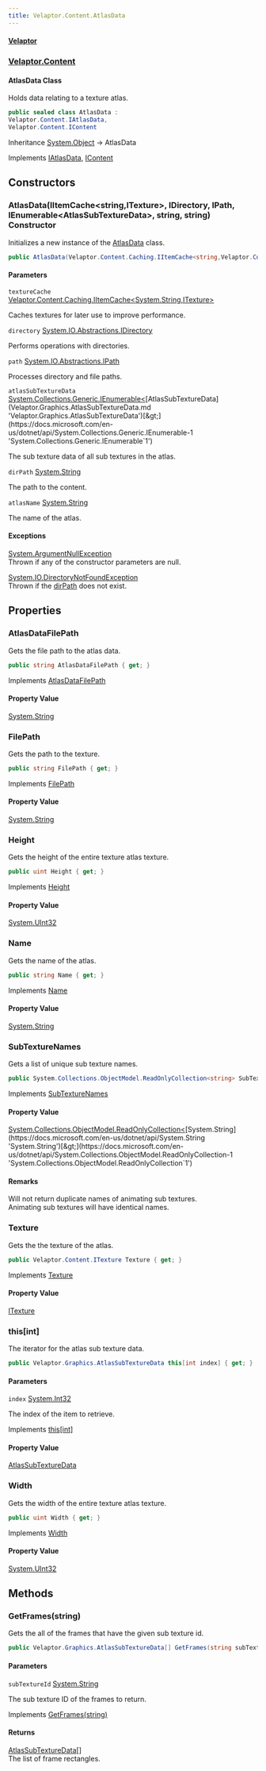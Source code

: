 ```yaml
---
title: Velaptor.Content.AtlasData
---
```


#### [Velaptor](Namespaces.md 'Velaptor Namespaces')
### [Velaptor.Content](Velaptor.Content.md 'Velaptor.Content')

#### AtlasData Class

Holds data relating to a texture atlas.

```csharp
public sealed class AtlasData :
Velaptor.Content.IAtlasData,
Velaptor.Content.IContent
```

Inheritance [System.Object](https://docs.microsoft.com/en-us/dotnet/api/System.Object 'System.Object') → AtlasData

Implements [IAtlasData](Velaptor.Content.IAtlasData.md 'Velaptor.Content.IAtlasData'), [IContent](Velaptor.Content.IContent.md 'Velaptor.Content.IContent')
## Constructors

<a name='Velaptor.Content.AtlasData.AtlasData(Velaptor.Content.Caching.IItemCache<string,Velaptor.Content.ITexture>,System.IO.Abstractions.IDirectory,System.IO.Abstractions.IPath,System.Collections.Generic.IEnumerable<Velaptor.Graphics.AtlasSubTextureData>,string,string)'></a>

### AtlasData(IItemCache&lt;string,ITexture&gt;, IDirectory, IPath, IEnumerable&lt;AtlasSubTextureData&gt;, string, string) Constructor

Initializes a new instance of the [AtlasData](Velaptor.Content.AtlasData.md 'Velaptor.Content.AtlasData') class.

```csharp
public AtlasData(Velaptor.Content.Caching.IItemCache<string,Velaptor.Content.ITexture> textureCache, System.IO.Abstractions.IDirectory directory, System.IO.Abstractions.IPath path, System.Collections.Generic.IEnumerable<Velaptor.Graphics.AtlasSubTextureData> atlasSubTextureData, string dirPath, string atlasName);
```
#### Parameters

<a name='Velaptor.Content.AtlasData.AtlasData(Velaptor.Content.Caching.IItemCache<string,Velaptor.Content.ITexture>,System.IO.Abstractions.IDirectory,System.IO.Abstractions.IPath,System.Collections.Generic.IEnumerable<Velaptor.Graphics.AtlasSubTextureData>,string,string).textureCache'></a>

`textureCache` [Velaptor.Content.Caching.IItemCache&lt;](Velaptor.Content.Caching.IItemCache_TCacheKey,TCacheType_.md 'Velaptor.Content.Caching.IItemCache<TCacheKey,TCacheType>')[System.String](https://docs.microsoft.com/en-us/dotnet/api/System.String 'System.String')[,](Velaptor.Content.Caching.IItemCache_TCacheKey,TCacheType_.md 'Velaptor.Content.Caching.IItemCache<TCacheKey,TCacheType>')[ITexture](Velaptor.Content.ITexture.md 'Velaptor.Content.ITexture')[&gt;](Velaptor.Content.Caching.IItemCache_TCacheKey,TCacheType_.md 'Velaptor.Content.Caching.IItemCache<TCacheKey,TCacheType>')

Caches textures for later use to improve performance.

<a name='Velaptor.Content.AtlasData.AtlasData(Velaptor.Content.Caching.IItemCache<string,Velaptor.Content.ITexture>,System.IO.Abstractions.IDirectory,System.IO.Abstractions.IPath,System.Collections.Generic.IEnumerable<Velaptor.Graphics.AtlasSubTextureData>,string,string).directory'></a>

`directory` [System.IO.Abstractions.IDirectory](https://docs.microsoft.com/en-us/dotnet/api/System.IO.Abstractions.IDirectory 'System.IO.Abstractions.IDirectory')

Performs operations with directories.

<a name='Velaptor.Content.AtlasData.AtlasData(Velaptor.Content.Caching.IItemCache<string,Velaptor.Content.ITexture>,System.IO.Abstractions.IDirectory,System.IO.Abstractions.IPath,System.Collections.Generic.IEnumerable<Velaptor.Graphics.AtlasSubTextureData>,string,string).path'></a>

`path` [System.IO.Abstractions.IPath](https://docs.microsoft.com/en-us/dotnet/api/System.IO.Abstractions.IPath 'System.IO.Abstractions.IPath')

Processes directory and file paths.

<a name='Velaptor.Content.AtlasData.AtlasData(Velaptor.Content.Caching.IItemCache<string,Velaptor.Content.ITexture>,System.IO.Abstractions.IDirectory,System.IO.Abstractions.IPath,System.Collections.Generic.IEnumerable<Velaptor.Graphics.AtlasSubTextureData>,string,string).atlasSubTextureData'></a>

`atlasSubTextureData` [System.Collections.Generic.IEnumerable&lt;](https://docs.microsoft.com/en-us/dotnet/api/System.Collections.Generic.IEnumerable-1 'System.Collections.Generic.IEnumerable`1')[AtlasSubTextureData](Velaptor.Graphics.AtlasSubTextureData.md 'Velaptor.Graphics.AtlasSubTextureData')[&gt;](https://docs.microsoft.com/en-us/dotnet/api/System.Collections.Generic.IEnumerable-1 'System.Collections.Generic.IEnumerable`1')

The sub texture data of all sub textures in the atlas.

<a name='Velaptor.Content.AtlasData.AtlasData(Velaptor.Content.Caching.IItemCache<string,Velaptor.Content.ITexture>,System.IO.Abstractions.IDirectory,System.IO.Abstractions.IPath,System.Collections.Generic.IEnumerable<Velaptor.Graphics.AtlasSubTextureData>,string,string).dirPath'></a>

`dirPath` [System.String](https://docs.microsoft.com/en-us/dotnet/api/System.String 'System.String')

The path to the content.

<a name='Velaptor.Content.AtlasData.AtlasData(Velaptor.Content.Caching.IItemCache<string,Velaptor.Content.ITexture>,System.IO.Abstractions.IDirectory,System.IO.Abstractions.IPath,System.Collections.Generic.IEnumerable<Velaptor.Graphics.AtlasSubTextureData>,string,string).atlasName'></a>

`atlasName` [System.String](https://docs.microsoft.com/en-us/dotnet/api/System.String 'System.String')

The name of the atlas.

#### Exceptions

[System.ArgumentNullException](https://docs.microsoft.com/en-us/dotnet/api/System.ArgumentNullException 'System.ArgumentNullException')  
Thrown if any of the constructor parameters are null.

[System.IO.DirectoryNotFoundException](https://docs.microsoft.com/en-us/dotnet/api/System.IO.DirectoryNotFoundException 'System.IO.DirectoryNotFoundException')  
Thrown if the [dirPath](Velaptor.Content.AtlasData.md#Velaptor.Content.AtlasData.AtlasData(Velaptor.Content.Caching.IItemCache_string,Velaptor.Content.ITexture_,System.IO.Abstractions.IDirectory,System.IO.Abstractions.IPath,System.Collections.Generic.IEnumerable_Velaptor.Graphics.AtlasSubTextureData_,string,string).dirPath 'Velaptor.Content.AtlasData.AtlasData(Velaptor.Content.Caching.IItemCache<string,Velaptor.Content.ITexture>, System.IO.Abstractions.IDirectory, System.IO.Abstractions.IPath, System.Collections.Generic.IEnumerable<Velaptor.Graphics.AtlasSubTextureData>, string, string).dirPath') does not exist.
## Properties

<a name='Velaptor.Content.AtlasData.AtlasDataFilePath'></a>

### AtlasDataFilePath 

Gets the file path to the atlas data.

```csharp
public string AtlasDataFilePath { get; }
```

Implements [AtlasDataFilePath](Velaptor.Content.IAtlasData.md#Velaptor.Content.IAtlasData.AtlasDataFilePath 'Velaptor.Content.IAtlasData.AtlasDataFilePath')

#### Property Value
[System.String](https://docs.microsoft.com/en-us/dotnet/api/System.String 'System.String')

<a name='Velaptor.Content.AtlasData.FilePath'></a>

### FilePath 

Gets the path to the texture.

```csharp
public string FilePath { get; }
```

Implements [FilePath](Velaptor.Content.IContent.md#Velaptor.Content.IContent.FilePath 'Velaptor.Content.IContent.FilePath')

#### Property Value
[System.String](https://docs.microsoft.com/en-us/dotnet/api/System.String 'System.String')

<a name='Velaptor.Content.AtlasData.Height'></a>

### Height 

Gets the height of the entire texture atlas texture.

```csharp
public uint Height { get; }
```

Implements [Height](Velaptor.Content.IAtlasData.md#Velaptor.Content.IAtlasData.Height 'Velaptor.Content.IAtlasData.Height')

#### Property Value
[System.UInt32](https://docs.microsoft.com/en-us/dotnet/api/System.UInt32 'System.UInt32')

<a name='Velaptor.Content.AtlasData.Name'></a>

### Name 

Gets the name of the atlas.

```csharp
public string Name { get; }
```

Implements [Name](Velaptor.Content.IContent.md#Velaptor.Content.IContent.Name 'Velaptor.Content.IContent.Name')

#### Property Value
[System.String](https://docs.microsoft.com/en-us/dotnet/api/System.String 'System.String')

<a name='Velaptor.Content.AtlasData.SubTextureNames'></a>

### SubTextureNames 

Gets a list of unique sub texture names.

```csharp
public System.Collections.ObjectModel.ReadOnlyCollection<string> SubTextureNames { get; }
```

Implements [SubTextureNames](Velaptor.Content.IAtlasData.md#Velaptor.Content.IAtlasData.SubTextureNames 'Velaptor.Content.IAtlasData.SubTextureNames')

#### Property Value
[System.Collections.ObjectModel.ReadOnlyCollection&lt;](https://docs.microsoft.com/en-us/dotnet/api/System.Collections.ObjectModel.ReadOnlyCollection-1 'System.Collections.ObjectModel.ReadOnlyCollection`1')[System.String](https://docs.microsoft.com/en-us/dotnet/api/System.String 'System.String')[&gt;](https://docs.microsoft.com/en-us/dotnet/api/System.Collections.ObjectModel.ReadOnlyCollection-1 'System.Collections.ObjectModel.ReadOnlyCollection`1')

#### Remarks
Will not return duplicate names of animating sub textures.  
Animating sub textures will have identical names.

<a name='Velaptor.Content.AtlasData.Texture'></a>

### Texture 

Gets the the texture of the atlas.

```csharp
public Velaptor.Content.ITexture Texture { get; }
```

Implements [Texture](Velaptor.Content.IAtlasData.md#Velaptor.Content.IAtlasData.Texture 'Velaptor.Content.IAtlasData.Texture')

#### Property Value
[ITexture](Velaptor.Content.ITexture.md 'Velaptor.Content.ITexture')

<a name='Velaptor.Content.AtlasData.this[int]'></a>

### this[int] 

The iterator for the atlas sub texture data.

```csharp
public Velaptor.Graphics.AtlasSubTextureData this[int index] { get; }
```
#### Parameters

<a name='Velaptor.Content.AtlasData.this[int].index'></a>

`index` [System.Int32](https://docs.microsoft.com/en-us/dotnet/api/System.Int32 'System.Int32')

The index of the item to retrieve.

Implements [this[int]](Velaptor.Content.IAtlasData.md#Velaptor.Content.IAtlasData.this[int] 'Velaptor.Content.IAtlasData.this[int]')

#### Property Value
[AtlasSubTextureData](Velaptor.Graphics.AtlasSubTextureData.md 'Velaptor.Graphics.AtlasSubTextureData')

<a name='Velaptor.Content.AtlasData.Width'></a>

### Width 

Gets the width of the entire texture atlas texture.

```csharp
public uint Width { get; }
```

Implements [Width](Velaptor.Content.IAtlasData.md#Velaptor.Content.IAtlasData.Width 'Velaptor.Content.IAtlasData.Width')

#### Property Value
[System.UInt32](https://docs.microsoft.com/en-us/dotnet/api/System.UInt32 'System.UInt32')
## Methods

<a name='Velaptor.Content.AtlasData.GetFrames(string)'></a>

### GetFrames(string) 

Gets the all of the frames that have the given sub texture id.

```csharp
public Velaptor.Graphics.AtlasSubTextureData[] GetFrames(string subTextureId);
```
#### Parameters

<a name='Velaptor.Content.AtlasData.GetFrames(string).subTextureId'></a>

`subTextureId` [System.String](https://docs.microsoft.com/en-us/dotnet/api/System.String 'System.String')

The sub texture ID of the frames to return.

Implements [GetFrames(string)](Velaptor.Content.IAtlasData.md#Velaptor.Content.IAtlasData.GetFrames(string) 'Velaptor.Content.IAtlasData.GetFrames(string)')

#### Returns
[AtlasSubTextureData](Velaptor.Graphics.AtlasSubTextureData.md 'Velaptor.Graphics.AtlasSubTextureData')[[]](https://docs.microsoft.com/en-us/dotnet/api/System.Array 'System.Array')  
The list of frame rectangles.